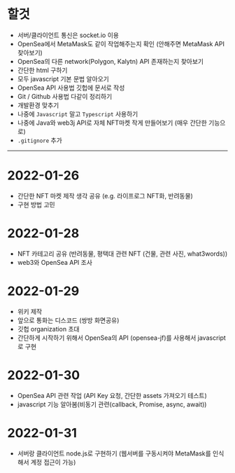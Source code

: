# 할것
- 서버/클라이언트 통신은 socket.io 이용
- OpenSea에서 MetaMask도 같이 작업해주는지 확인 (안해주면 MetaMask API 찾아보기)
- OpenSea의 다른 network(Polygon, Kalytn) API 존재하는지 찾아보기
- 간단한 html 구하기
- 모두 javascript 기본 문법 알아오기
- OpenSea API 사용법 깃헙에 문서로 작성
- Git / Github 사용법 다같이 정리하기
- 개발환경 맞추기
- 나중에 `Javascript` 말고 `Typescript` 사용하기
- 나중에 Java와 web3j API로 자체 NFT마켓 작게 만들어보기 (매우 간단한 기능으로)
- `.gitignore` 추가

---
# 2022-01-26
- 간단한 NFT 마켓 제작 생각 공유 (e.g. 라이프로그 NFT화, 반려동물)
- 구현 방법 고민

# 2022-01-28
- NFT 카테고리 공유 (반려동물, 평택대 관련 NFT (건물, 관련 사진, what3words))
- web3와 OpenSea API 조사

# 2022-01-29
- 위키 제작
- 앞으로 통화는 디스코드 (쌍방 화면공유)
- 깃헙 organization 초대
- 간단하게 시작하기 위해서 OpenSea의 API (opensea-jf)를 사용해서 javascript로 구현

# 2022-01-30
- OpenSea API 관련 작업 (API Key 요청, 간단한 assets 가져오기 테스트)
- javascript 기능 알아봄(비동기 관련(callback, Promise, async, await))

# 2022-01-31
- 서버랑 클라이언트 node.js로 구현하기 (웹서버를 구동시켜야 MetaMask를 인식해서 계정 접근이 가능)








